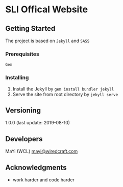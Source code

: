# SLI Offical Website


## Getting Started

The project is based on `Jekyll` and `SASS`

### Prerequisites

```
Gem
```

### Installing

1. Install the Jekyll by `gem install bundler jekyll`
2. Serve the site from root directory by `jekyll serve`

## Versioning

1.0.0 (last update: 2019-08-10)

## Developers

MaYi (WCL) <mayi@wiredcraft.com>

## Acknowledgments

* work harder and code harder
